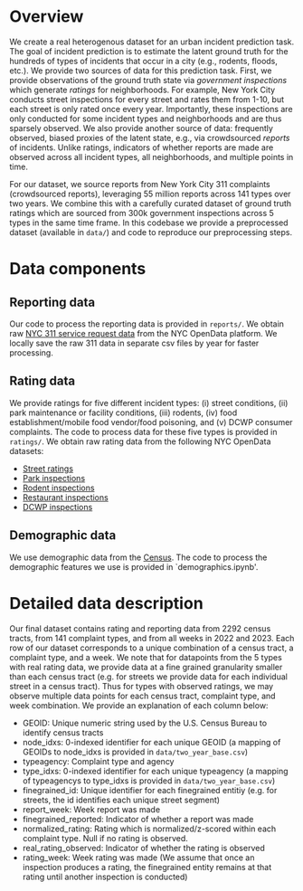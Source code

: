 # Overview
We create a real heterogenous dataset for an urban incident prediction task. The goal of incident prediction is to estimate the latent ground truth for the hundreds of types of incidents that occur in a city (e.g., rodents, floods, etc.). We provide two sources of data for this prediction task. First, we provide observations of the ground truth state via *government inspections* which generate *ratings* for neighborhoods. For example, New York City conducts street inspections for every street and rates them from 1-10, but each street is only rated once every year. Importantly, these inspections are only conducted for some incident types and neighborhoods and are thus sparsely observed. We also provide another source of data: frequently observed, biased proxies of the latent state, e.g., via crowdsourced *reports* of incidents. Unlike ratings, indicators of whether reports are made are observed across all incident types, all neighborhoods, and multiple points in time. 

For our dataset, we source reports from New York City 311 complaints (crowdsourced reports), leveraging 55 million reports across 141 types over two years. We combine this with a carefully curated dataset of ground truth ratings which are sourced from 300k government inspections across 5 types in the same time frame. In this codebase we provide a preprocessed dataset (available in `data/`) and code to reproduce our preprocessing steps.

# Data components
## Reporting data
Our code to process the reporting data is provided in `reports/`. We obtain raw [NYC 311 service request data](https://data.cityofnewyork.us/Social-Services/311-Service-Requests-from-2010-to-Present/erm2-nwe9/about_data) from the NYC OpenData platform. We locally save the raw 311 data in separate csv files by year for faster processing. 

## Rating data
We provide ratings for five different incident types: (i) street conditions, (ii) park maintenance or facility conditions, (iii) rodents, (iv) food establishment/mobile food vendor/food poisoning, and (v) DCWP consumer complaints. The code to process data for these five types is provided in `ratings/`. We obtain raw rating data from the following NYC OpenData datasets:
- [Street ratings](https://data.cityofnewyork.us/Transportation/Street-Rating/mxi3-5xz5)
- [Park inspections](https://data.cityofnewyork.us/dataset/Parks-Inspection-Program-Inspections/yg3y-7juh)
- [Rodent inspections](https://data.cityofnewyork.us/Health/Rodent-Inspection/p937-wjvj)
- [Restaurant inspections](https://data.cityofnewyork.us/Health/DOHMH-New-York-City-Restaurant-Inspection-Results/43nn-pn8j)
- [DCWP inspections](https://data.cityofnewyork.us/Business/Department-of-Consumer-and-Worker-Protection-DCWP-/jzhd-m6uv)

## Demographic data
We use demographic data from the [Census](https://data.census.gov/). The code to process the demographic features we use is provided in `demographics.ipynb'.

# Detailed data description
Our final dataset contains rating and reporting data from 2292 census tracts, from 141 complaint types, and from all weeks in 2022 and 2023. Each row of our dataset corresponds to a unique combination of a census tract, a complaint type, and a week. We note that for datapoints from the 5 types with real rating data, we provide data at a fine grained granularity smaller than each census tract (e.g. for streets we provide data for each individual street in a census tract). Thus for types with observed ratings, we may observe multiple data points for each census tract, complaint type, and week combination. We provide an explanation of each column below:
- GEOID: Unique numeric string used by the U.S. Census Bureau to identify census tracts
- node_idxs: 0-indexed identifier for each unique GEOID (a mapping of GEOIDs to node_idxs is provided in `data/two_year_base.csv`)
- typeagency: Complaint type and agency
- type_idxs: 0-indexed identifier for each unique typeagency (a mapping of typeagencys to type_idxs is provided in `data/two_year_base.csv`)
- finegrained_id: Unique identifier for each finegrained entitiy (e.g. for streets, the id identifies each unique street segment)
- report_week: Week report was made
- finegrained_reported: Indicator of whether a report was made
- normalized_rating: Rating which is normalized/z-scored within each complaint type. Null if no rating is observed.
- real_rating_observed: Indicator of whether the rating is observed
- rating_week: Week rating was made (We assume that once an inspection produces a rating, the finegrained entity remains at that rating until another inspection is conducted)
